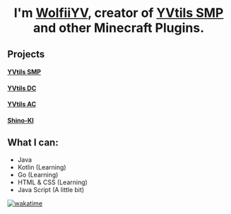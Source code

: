 <h1 align="center">I'm <a href="https://yvnetwork.de" target="_blank">WolfiiYV</a>, creator of <a href="https://yvnetwork.de/yvtils/smp" target="_blank">YVtils SMP</a> and other Minecraft Plugins.</h1>

## Projects

#### <a href="https://yvnetwork.de/yvtils/smp" target="_blank">YVtils SMP</a>
#### <a href="https://yvnetwork.de/yvtils/dc" target="_blank">YVtils DC</a>
#### <a href="https://yvnetwork.de/yvtils/ac" target="_blank">YVtils AC</a>
#### <a href="https://yvnetwork.de/shino" target="_blank">Shino-KI</a>

## What I can:

- Java
- Kotlin (Learning)
- Go (Learning)
- HTML & CSS (Learning)
- Java Script (A little bit)

[![wakatime](https://wakatime.com/badge/user/645a00c5-93b5-4e36-b5a1-6393d7992128.svg)](https://wakatime.com/@645a00c5-93b5-4e36-b5a1-6393d7992128)
